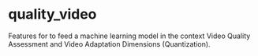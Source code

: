 # quality_video
Features for to feed a machine learning model in the context Video Quality Assessment and Video Adaptation Dimensions (Quantization).
